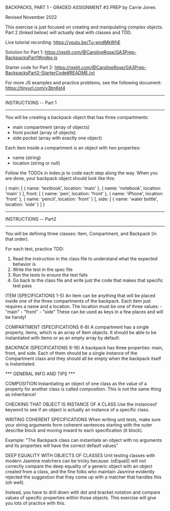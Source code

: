 BACKPACKS, PART 1 - GRADED ASSIGNMENT #3 PREP
by Carrie Jones

Revised November 2022

This exercise is just focused on creating and manipulating complex objects. Part 2 (linked below) will actually deal with classes and TDD.

Live tutorial recording: https://youtu.be/Tu-wndMkWhE

Solution for Part 1:
https://replit.com/@CarolineRose/GA3Prep-BackpacksPart1#index.js

Starter code for Part 2: https://replit.com/@CarolineRose/GA3Prep-BackpacksPart2-StarterCode#README.txt

For more JS examples and practice problems, see the following document: https://tinyurl.com/y3bn6st4


************
INSTRUCTIONS -- Part 1
************

You will be creating a backpack object that has three compartments:
 - main compartment (array of objects)
 - front pocket (array of objects)
 - side pocket (array with exactly one object)

Each item inside a compartment is an object with two properties:
 - name (string)
 - location (string or null)

Follow the TODOs in index.js to code each step along the way. When you are done, your backpack object should look like this:

{
  main: [
    { name: 'textbook', location: 'main' },
    { name: 'notebook', location: 'main' }
  ],
  front: [
    { name: 'pen', location: 'front' },
    { name: 'iPhone', location: 'front' },
    { name: 'pencil', location: 'front' }
  ],
  side: [ { name: 'water bottle', location: 'side' } ]
}

************
INSTRUCTIONS -- Part2
************

You will be defining three classes: Item, Compartment, and Backpack (in that order). 

For each test, practice TDD:
  1. Read the instruction in the class file to understand what the expected behavior is
  2. Write the test in the spec file
  3. Run the tests to ensure the test fails
  4. Go back to the class file and write just the code that makes that specific test pass

ITEM (SPECIFICATIONS 1-5)
An item can be anything that will be placed inside one of the three compartments of the backpack. Each item just requires a name and a location. The location must be one of three values:
	- "main"
	- "front"
	- "side"
These can be used as keys in a few places and will be handy!

COMPARTMENT (SPECIFICATIONS 6-8)
A compartment has a single property, items, which is an array of Item objects. It should be able to be instantiated with items or as an empty array by default.

BACKPACK (SPECIFICATIONS 9-16)
A backpack has three properties: main, front, and side. Each of them should be a single instance of the Compartment class and they should all be empty when the backpack itself is instantiated.


*** GENERAL INFO AND TIPS ***

COMPOSITION
Instantiating an object of one class as the value of a property for another class is called composition. This is not the same thing as inheritance! 

CHECKING THAT OBJECT IS INSTANCE OF A CLASS
Use the instanceof keyword to see if an object is actually an instance of a specific class.

WRITING COHERENT SPECIFICATIONS
When writing unit tests, make sure your string arguments form coherent sentences starting with the outer describe block and moving inward to each specification (it block).

Example: "The Backpack class can instantiate an object with no arguments and its properties will have the correct default values"

DEEP EQUALITY WITH OBJECTS OF CLASSES
Unit testing classes with modern Jasmine matchers can be tricky because .toEqual() will not correctly compare the deep equality of a generic object with an object created from a class, and the fine folks who maintain Jasmine evidently rejected the suggestion that they come up with a matcher that handles this (oh well). 

Instead, you have to drill down with dot and bracket notation and compare values of specific properties within those objects. This exercise will give you lots of practice with this.
